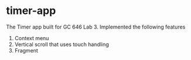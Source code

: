 # timer-app

The Timer app built for GC 646 Lab 3. 
Implemented the following features 
1) Context menu
2) Vertical scroll that uses touch handling
3) Fragment
